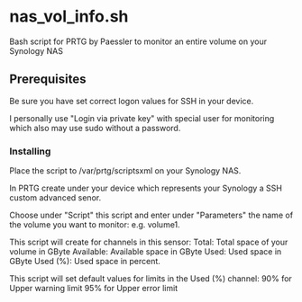 # nas_vol_info.sh
Bash script for PRTG by Paessler to monitor an entire volume on your Synology NAS

## Prerequisites

Be sure you have set correct logon values for SSH in your device.

I personally use "Login via private key" with special user for monitoring which also may use sudo without a password.

### Installing

Place the script to /var/prtg/scriptsxml on your Synology NAS.

In PRTG create under your device which represents your Synology a SSH custom advanced senor.

Choose under "Script" this script and enter under "Parameters" the name of the volume you want to monitor: e.g. volume1.

This script will create for channels in this sensor:
Total: Total space of your volume in GByte
Available: Available space in GByte
Used: Used space in GByte
Used (%): Used space in percent.

This script will set default values for limits in the Used (%) channel:
90% for Upper warning limit
95% for Upper error limit
